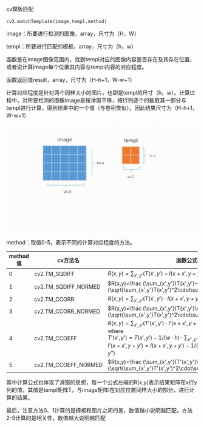 cv模板匹配

`cv2.matchTemplate(image,templ.method)`

image：所要进行检测的图像，array，尺寸为（H，W）

templ：所要进行匹配的模板，array，尺寸为（h，w）

函数是在image图像范围内，找到templ对应的图像内容是否存在及其存在位置，或者说计算image每个位置其内容与templ内容的对应程度。

函数返回值result，array，尺寸为（H-h+1，W-w+1）

计算对应程度是针对两个同样大小的图片，也即是templ的尺寸（h，w）。计算过程中，对所要检测的图像image是按滑窗平移，按行列逐个的截取其一部分与templ进行计算，得到结果中的一个值（与卷积类似）。因此结果尺寸为（H-h+1，W-w+1）

![matchTemplate.gif](md_pics/matchTemplate.gif)

method：取值0-5，表示不同的计算对应程度的方法。

| method值 | cv方法名                | 函数公式                                                                                                                                                                                    |
| ------- | -------------------- | --------------------------------------------------------------------------------------------------------------------------------------------------------------------------------------- |
| 0       | cv2.TM_SQDIFF        | $R(x,y)=\sum_{x',y'}(T(x',y')−I(x+x',y+y'))^2$                                                                                                                                          |
| 1       | cv2.TM_SQDIFF_NORMED | $R(x,y)=\frac {\sum_{x',y'}(T(x',y')−I(x+x',y+y'))^2}{\sqrt{\sum_{x',y'}T(x',y')^2\cdot\sum_{x',y'}I(x+x',y+y')^2}}$                                                                    |
| 2       | cv2.TM_CCORR         | $R(x,y)=\sum_{x',y'}(T(x',y')\cdot I(x+x',y+y'))$                                                                                                                                       |
| 3       | cv2.TM_CCORR_NORMED  | $R(x,y)=\frac {\sum_{x',y'}(T(x',y')\cdot I(x+x',y+y'))}{\sqrt{\sum_{x',y'}T(x',y')^2\cdot\sum_{x',y'}I(x+x',y+y')^2}}$                                                                 |
| 4       | cv2.TM_CCOEFF        | $R(x,y)=\sum_{x',y'}(T'(x',y')\cdot I'(x+x',y+y'))$<br/>where<br/>$T'(x',y')=T(x',y')−1/(w⋅h)⋅∑_{x'',y''}T(x'',y'')$<br/>$I'(x+x',y+y')=I(x+x',y+y')−1/(w⋅h)⋅∑_{x'',y''}I(x+x'',y+y'')$ |
| 5       | cv2.TM_CCOEFF_NORMED | $R(x,y)=\frac {\sum_{x',y'}(T'(x',y')\cdot I'(x+x',y+y'))}{\sqrt{\sum_{x',y'}T'(x',y')^2\cdot\sum_{x',y'}I'(x+x',y+y')^2}}$                                                             |

其中计算公式也体现了滑窗的思想，每一个公式左端的R(x,y)表示结果矩阵在x行y列的值，其值是templ矩阵T，与image矩阵I在对应位置同样大小的部分，进行计算的结果。

最后，注意方法0、1计算的是模板和图片之间的差，数值越小说明越匹配，方法2-5计算的是相关性，数值越大说明越匹配

